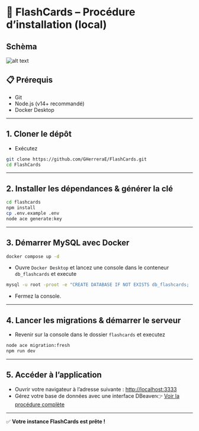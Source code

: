 # 🚀 FlashCards – Procédure d’installation (local)

## Schèma

![alt text](/dev.png)

## 📋 Prérequis

- Git
- Node.js (v14+ recommandé)
- Docker Desktop

---

## 1. Cloner le dépôt

- Exécutez

```bash
git clone https://github.com/GHerreraE/FlashCards.git
cd FlashCards
```

---

## 2. Installer les dépendances & générer la clé

```bash
cd flashcards
npm install
cp .env.example .env
node ace generate:key
```

---

## 3. Démarrer MySQL avec Docker

```bash
docker compose up -d
```

- Ouvre `Docker Desktop` et lancez une console dans le conteneur `db_flashcards` et execute

```bash
mysql -u root -proot -e "CREATE DATABASE IF NOT EXISTS db_flashcards;
```

- Fermez la console.

---

## 4. Lancer les migrations & démarrer le serveur

- Revenir sur la console dans le dossier `flashcards` et executez

```bash
node ace migration:fresh
npm run dev
```

---

## 5. Accéder à l’application

- Ouvrir votre navigateur à l’adresse suivante : [http://localhost:3333](http://localhost:3333)
- Gérez votre base de données avec une interface DBeaver👉 [Voir la procédure complète](./connexion-db-dev.md)

---

✅ **Votre instance FlashCards est prête !**
